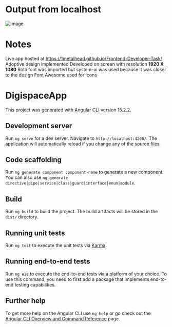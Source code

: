 # Output from localhost

![image](https://user-images.githubusercontent.com/87149638/224267187-31fc2079-bf29-42cb-870b-385302c0ea9d.png)

# Notes

Live app hosted at https://1metalhead.github.io/Frontend-Developer-Task/
Adoptive design implemented
Developed on screen with resolution **1920 X 1080**
Rota font was imported but system-ui was used because it was closer to the design
Font Awesome used for icons

# DigispaceApp

This project was generated with [Angular CLI](https://github.com/angular/angular-cli) version 15.2.2.

## Development server

Run `ng serve` for a dev server. Navigate to `http://localhost:4200/`. The application will automatically reload if you change any of the source files.

## Code scaffolding

Run `ng generate component component-name` to generate a new component. You can also use `ng generate directive|pipe|service|class|guard|interface|enum|module`.

## Build

Run `ng build` to build the project. The build artifacts will be stored in the `dist/` directory.

## Running unit tests

Run `ng test` to execute the unit tests via [Karma](https://karma-runner.github.io).

## Running end-to-end tests

Run `ng e2e` to execute the end-to-end tests via a platform of your choice. To use this command, you need to first add a package that implements end-to-end testing capabilities.

## Further help

To get more help on the Angular CLI use `ng help` or go check out the [Angular CLI Overview and Command Reference](https://angular.io/cli) page.
